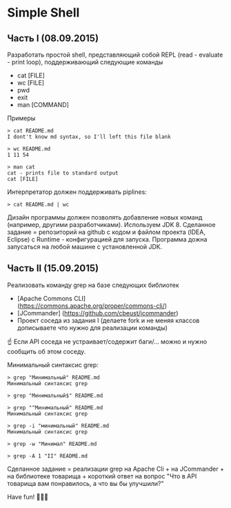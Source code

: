 Simple Shell
============

Часть I (08.09.2015)
--------------------


Разработать простой shell, представляющий собой REPL (read - evaluate - print loop),
поддерживающий следующие команды
 - cat [FILE]
 - wc [FILE]
 - pwd
 - exit
 - man [COMMAND]

Примеры

    > cat README.md
    I dont't know md syntax, so I'll left this file blank

    > wc README.md
    1 11 54

    > man cat
    cat - prints file to standard output
    cat [FILE]

Интерпретатор должен поддерживать piplines:

    > cat README.md | wc

Дизайн программы должен позволять добавление новых команд (например, другими разработчиками).
Используем JDK 8.
Сделанное задание = репозиторий на github с кодом и файлом проекта (IDEA, Eclipse) с Runtime - конфигурацией для запуска.
Программа дожна запусаться на любой машине с установленной JDK.

Часть II (15.09.2015)
---------------------

Реализовать команду grep на базе следующих библиотек
- [Apache Commons CLI] (https://commons.apache.org/proper/commons-cli/)
- [JCommander] (https://github.com/cbeust/jcommander)
- Проект соседа из задания I (делаете fork и не меняя классов дописываете что нужно для реализации команды)

:point_up: Если API соседа не устраивает/содержит баги/... можно и нужно сообщить об этом соседу.

Минимальный синтаксис grep:

    > grep "Минимальный" README.md
    Минимальный синтаксис grep

    > grep "Минимальный$" README.md

    > grep "^Минимальный" README.md
    Минимальный синтаксис grep

    > grep -i "минимальный" README.md
    Минимальный синтаксис grep

    > grep -w "Минимал" README.md

    > grep -A 1 "II" README.md

Сделанное задание = реализации grep на Apache Cli + на JCommander + на библиотеке товарища + короткий ответ на вопрос "Что в API товарища вам понравилось, а что вы бы улучшили?"

Have fun! :dancer::dancer::dancer:
